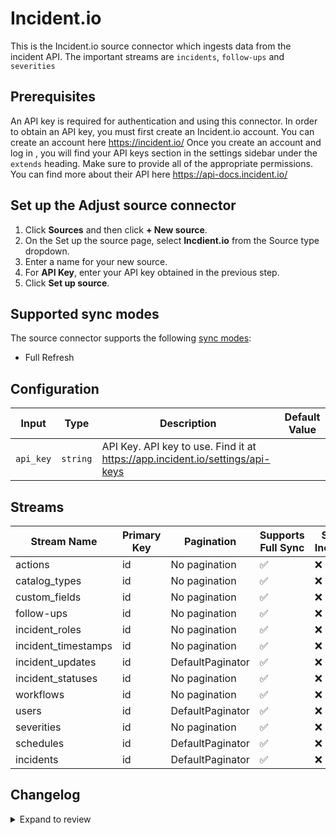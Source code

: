 # Incident.io

This is the Incident.io source connector which ingests data from the incident API.
The important streams are `incidents`, `follow-ups` and `severities`

## Prerequisites

An API key is required for authentication and using this connector. In order to obtain an API key, you must first create an Incident.io account.
You can create an account here https://incident.io/
Once you create an account and log in , you will find your API keys section in the settings sidebar under the `extends` heading. Make sure to provide all of the appropriate permissions.
You can find more about their API here https://api-docs.incident.io/

## Set up the Adjust source connector

1. Click **Sources** and then click **+ New source**.
2. On the Set up the source page, select **Incdient.io** from the Source type dropdown.
3. Enter a name for your new source.
4. For **API Key**, enter your API key obtained in the previous step.
7. Click **Set up source**.

## Supported sync modes

The source connector supports the following [sync modes](https://docs.airbyte.com/cloud/core-concepts#connection-sync-modes):

- Full Refresh

## Configuration

| Input | Type | Description | Default Value |
|-------|------|-------------|---------------|
| `api_key` | `string` | API Key. API key to use. Find it at https://app.incident.io/settings/api-keys |  |

## Streams
| Stream Name | Primary Key | Pagination | Supports Full Sync | Supports Incremental |
|-------------|-------------|------------|---------------------|----------------------|
| actions | id | No pagination | ✅ |  ❌  |
| catalog_types | id | No pagination | ✅ |  ❌  |
| custom_fields | id | No pagination | ✅ |  ❌  |
| follow-ups | id | No pagination | ✅ |  ❌  |
| incident_roles | id | No pagination | ✅ |  ❌  |
| incident_timestamps | id | No pagination | ✅ |  ❌  |
| incident_updates | id | DefaultPaginator | ✅ |  ❌  |
| incident_statuses | id | No pagination | ✅ |  ❌  |
| workflows | id | No pagination | ✅ |  ❌  |
| users | id | DefaultPaginator | ✅ |  ❌  |
| severities | id | No pagination | ✅ |  ❌  |
| schedules | id | DefaultPaginator | ✅ |  ❌  |
| incidents | id | DefaultPaginator | ✅ |  ❌  |

## Changelog

<details>
  <summary>Expand to review</summary>

| Version          | Date              | Pull Request | Subject        |
|------------------|-------------------|--------------|----------------|
| 0.0.27 | 2025-06-28 | [62168](https://github.com/airbytehq/airbyte/pull/62168) | Update dependencies |
| 0.0.26 | 2025-06-21 | [61830](https://github.com/airbytehq/airbyte/pull/61830) | Update dependencies |
| 0.0.25 | 2025-06-14 | [61149](https://github.com/airbytehq/airbyte/pull/61149) | Update dependencies |
| 0.0.24 | 2025-05-24 | [60668](https://github.com/airbytehq/airbyte/pull/60668) | Update dependencies |
| 0.0.23 | 2025-05-10 | [59803](https://github.com/airbytehq/airbyte/pull/59803) | Update dependencies |
| 0.0.22 | 2025-05-03 | [59231](https://github.com/airbytehq/airbyte/pull/59231) | Update dependencies |
| 0.0.21 | 2025-04-26 | [58787](https://github.com/airbytehq/airbyte/pull/58787) | Update dependencies |
| 0.0.20 | 2025-04-19 | [58204](https://github.com/airbytehq/airbyte/pull/58204) | Update dependencies |
| 0.0.19 | 2025-04-12 | [57724](https://github.com/airbytehq/airbyte/pull/57724) | Update dependencies |
| 0.0.18 | 2025-04-05 | [57094](https://github.com/airbytehq/airbyte/pull/57094) | Update dependencies |
| 0.0.17 | 2025-03-29 | [56650](https://github.com/airbytehq/airbyte/pull/56650) | Update dependencies |
| 0.0.16 | 2025-03-22 | [56006](https://github.com/airbytehq/airbyte/pull/56006) | Update dependencies |
| 0.0.15 | 2025-03-08 | [55475](https://github.com/airbytehq/airbyte/pull/55475) | Update dependencies |
| 0.0.14 | 2025-03-01 | [54780](https://github.com/airbytehq/airbyte/pull/54780) | Update dependencies |
| 0.0.13 | 2025-02-22 | [54316](https://github.com/airbytehq/airbyte/pull/54316) | Update dependencies |
| 0.0.12 | 2025-02-15 | [53844](https://github.com/airbytehq/airbyte/pull/53844) | Update dependencies |
| 0.0.11 | 2025-02-08 | [53299](https://github.com/airbytehq/airbyte/pull/53299) | Update dependencies |
| 0.0.10 | 2025-02-01 | [52718](https://github.com/airbytehq/airbyte/pull/52718) | Update dependencies |
| 0.0.9 | 2025-01-25 | [52221](https://github.com/airbytehq/airbyte/pull/52221) | Update dependencies |
| 0.0.8 | 2025-01-18 | [51782](https://github.com/airbytehq/airbyte/pull/51782) | Update dependencies |
| 0.0.7 | 2025-01-11 | [51186](https://github.com/airbytehq/airbyte/pull/51186) | Update dependencies |
| 0.0.6 | 2024-12-28 | [50648](https://github.com/airbytehq/airbyte/pull/50648) | Update dependencies |
| 0.0.5 | 2024-12-21 | [50137](https://github.com/airbytehq/airbyte/pull/50137) | Update dependencies |
| 0.0.4 | 2024-12-14 | [49218](https://github.com/airbytehq/airbyte/pull/49218) | Update dependencies |
| 0.0.3 | 2024-12-11 | [48989](https://github.com/airbytehq/airbyte/pull/48989) | Starting with this version, the Docker image is now rootless. Please note that this and future versions will not be compatible with Airbyte versions earlier than 0.64 |
| 0.0.2 | 2024-11-04 | [47842](https://github.com/airbytehq/airbyte/pull/47842) | Update dependencies |
| 0.0.1 | 2024-10-03 | | Initial release by [@aazam-gh](https://github.com/aazam-gh) via Connector Builder |

</details>
